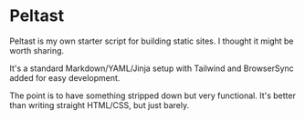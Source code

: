 # Peltast

Peltast is my own starter script for building static sites. I thought it might be worth sharing.

It's a standard Markdown/YAML/Jinja setup with Tailwind and BrowserSync added for easy development.

The point is to have something stripped down but very functional. It's better than writing straight HTML/CSS, but just barely.

